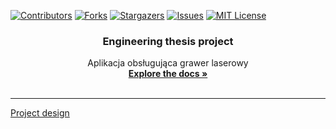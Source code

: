 [![Contributors][contributors-shield]][contributors-url]
[![Forks][forks-shield]][forks-url]
[![Stargazers][stars-shield]][stars-url]
[![Issues][issues-shield]][issues-url]
[![MIT License][license-shield]][license-url]
<br />
<p align="center">
  <h3 align="center">Engineering thesis project</h3>

  <p align="center">
    Aplikacja obsługująca grawer laserowy
    <br />
    <a href="https://github.com/egrzeszczak/AOGL"><strong>Explore the docs »</strong></a>
    <br />
    <br />
  </p>
</p>

___
[Project design](PROJEKT.pdf)






<!-- MARKDOWN LINKS & IMAGES -->
<!-- https://www.markdownguide.org/basic-syntax/#reference-style-links -->
[contributors-shield]: https://img.shields.io/github/contributors/egrzeszczak/AOGL.svg?style=flat-square
[contributors-url]: https://github.com/egrzeszczak/AOGL/graphs/contributors
[forks-shield]: https://img.shields.io/github/forks/egrzeszczak/AOGL.svg?style=flat-square
[forks-url]: https://github.com/egrzeszczak/AOGL/network/members
[stars-shield]: https://img.shields.io/github/stars/egrzeszczak/AOGL.svg?style=flat-square
[stars-url]: https://github.com/egrzeszczak/AOGL/stargazers
[issues-shield]: https://img.shields.io/github/issues/egrzeszczak/AOGL.svg?style=flat-square
[issues-url]: https://github.com/egrzeszczak/AOGL/issues
[license-shield]: https://img.shields.io/github/license/egrzeszczak/AOGL.svg?style=flat-square
[license-url]: https://github.com/egrzeszczak/AOGL/blob/master/LICENSE.txt
[linkedin-shield]: https://img.shields.io/badge/-LinkedIn-black.svg?style=flat-square&logo=linkedin&colorB=555
[linkedin-url]: https://linkedin.com/in/egrzeszczak
[product-screenshot]: images/screenshot.png
